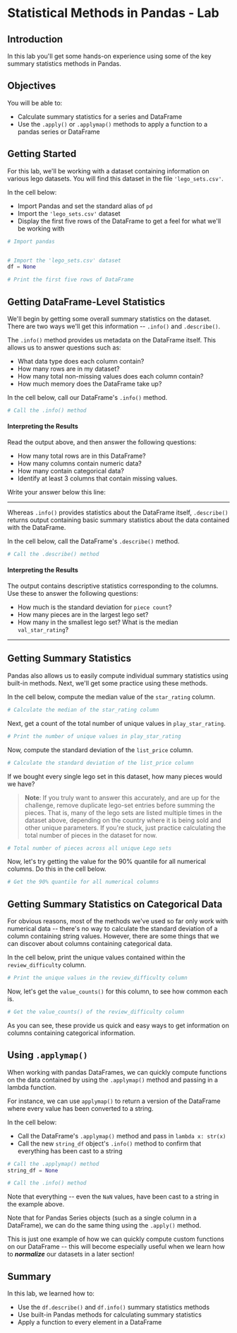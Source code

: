 # Statistical Methods in Pandas - Lab

## Introduction

In this lab you'll get some hands-on experience using some of the key summary statistics methods in Pandas.

## Objectives
You will be able to:

- Calculate summary statistics for a series and DataFrame 
- Use the `.apply()` or `.applymap()` methods to apply a function to a pandas series or DataFrame  


## Getting Started

For this lab, we'll be working with a dataset containing information on various lego datasets. You will find this dataset in the file `'lego_sets.csv'`.   

In the cell below:

- Import Pandas and set the standard alias of `pd`
- Import the `'lego_sets.csv'` dataset 
- Display the first five rows of the DataFrame to get a feel for what we'll be working with


```python
# Import pandas


# Import the 'lego_sets.csv' dataset
df = None

# Print the first five rows of DataFrame

```

## Getting DataFrame-Level Statistics

We'll begin by getting some overall summary statistics on the dataset. There are two ways we'll get this information -- `.info()` and `.describe()`.

The `.info()` method provides us metadata on the DataFrame itself. This allows us to answer questions such as:

* What data type does each column contain?
* How many rows are in my dataset? 
* How many total non-missing values does each column contain?
* How much memory does the DataFrame take up?

In the cell below, call our DataFrame's `.info()` method. 


```python
# Call the .info() method

```

#### Interpreting the Results

Read the output above, and then answer the following questions:

- How many total rows are in this DataFrame?  
- How many columns contain numeric data? 
- How many contain categorical data? 
- Identify at least 3 columns that contain missing values. 

Write your answer below this line:
________________________________________________________________________________________________________________________________

Whereas `.info()` provides statistics about the DataFrame itself, `.describe()` returns output containing basic summary statistics about the data contained with the DataFrame.  

In the cell below, call the DataFrame's `.describe()` method. 


```python
# Call the .describe() method

```

#### Interpreting the Results

The output contains descriptive statistics corresponding to the columns. Use these to answer the following questions:

- How much is the standard deviation for `piece count`? 
- How many pieces are in the largest lego set?
- How many in the smallest lego set? What is the median `val_star_rating`?

________________________________________________________________________________________________________________________________

## Getting Summary Statistics

Pandas also allows us to easily compute individual summary statistics using built-in methods.  Next, we'll get some practice using these methods. 

In the cell below, compute the median value of the `star_rating` column.


```python
# Calculate the median of the star_rating column

```

Next, get a count of the total number of unique values in `play_star_rating`.


```python
# Print the number of unique values in play_star_rating

```

Now, compute the standard deviation of the `list_price` column.


```python
# Calculate the standard deviation of the list_price column
```

If we bought every single lego set in this dataset, how many pieces would we have?  

> **Note**: If you truly want to answer this accurately, and are up for the challenge, remove duplicate lego-set entries before summing the pieces. That is, many of the lego sets are listed multiple times in the dataset above, depending on the country where it is being sold and other unique parameters. If you're stuck, just practice calculating the total number of pieces in the dataset for now.


```python
# Total number of pieces across all unique Lego sets

```

Now, let's try getting the value for the 90% quantile for all numerical columns.  Do this in the cell below.


```python
# Get the 90% quantile for all numerical columns
```

## Getting Summary Statistics on Categorical Data

For obvious reasons, most of the methods we've used so far only work with numerical data -- there's no way to calculate the standard deviation of a column containing string values. However, there are some things that we can discover about columns containing categorical data. 

In the cell below, print the unique values contained within the `review_difficulty` column. 


```python
# Print the unique values in the review_difficulty column
```

Now, let's get the `value_counts()` for this column, to see how common each is. 


```python
# Get the value_counts() of the review_difficulty column

```

As you can see, these provide us quick and easy ways to get information on columns containing categorical information.  


## Using `.applymap()`

When working with pandas DataFrames, we can quickly compute functions on the data contained by using the `.applymap()` method and passing in a lambda function. 

For instance, we can use `applymap()` to return a version of the DataFrame where every value has been converted to a string.

In the cell below:

* Call the DataFrame's `.applymap()` method and pass in `lambda x: str(x)`  
* Call the new `string_df` object's `.info()` method to confirm that everything has been cast to a string


```python
# Call the .applymap() method
string_df = None

# Call the .info() method

```

Note that everything -- even the `NaN` values, have been cast to a string in the example above. 

Note that for Pandas Series objects (such as a single column in a DataFrame), we can do the same thing using the `.apply()` method.  

This is just one example of how we can quickly compute custom functions on our DataFrame -- this will become especially useful when we learn how to **_normalize_** our datasets in a later section!

## Summary

In this lab, we learned how to:

* Use the `df.describe()` and `df.info()` summary statistics methods 
* Use built-in Pandas methods for calculating summary statistics 
* Apply a function to every element in a DataFrame
